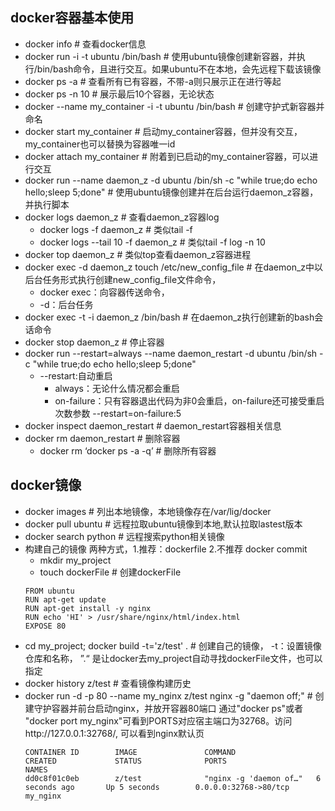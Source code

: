## docker容器基本使用
- docker info    # 查看docker信息
- docker run -i -t ubuntu /bin/bash   # 使用ubuntu镜像创建新容器，并执行/bin/bash命令，且进行交互。如果ubuntu不在本地，会先远程下载该镜像
- docker ps -a    # 查看所有已有容器，不带-a则只展示正在进行等起
- docker ps -n 10    # 展示最后10个容器，无论状态
- docker --name my_container -i -t ubuntu /bin/bash    # 创建守护式新容器并命名
- docker start my_container    # 启动my_container容器，但并没有交互， my_container也可以替换为容器唯一id
- docker attach my_container    # 附着到已启动的my_container容器，可以进行交互
- docker run --name daemon_z -d ubuntu /bin/sh -c "while true;do echo hello;sleep 5;done"    # 使用ubuntu镜像创建并在后台运行daemon_z容器，并执行脚本
- docker logs daemon_z    # 查看daemon_z容器log
  - docker logs -f daemon_z    # 类似tail -f
  - docker logs --tail 10 -f daemon_z    # 类似tail -f log -n 10
- docker top daemon_z    # 类似top查看daemon_z容器进程
- docker exec -d daemon_z touch /etc/new_config_file    # 在daemon_z中以后台任务形式执行创建new_config_file文件命令，
  - docker exec：向容器传送命令， 
  - -d：后台任务
- docker exec -t -i daemon_z /bin/bash    # 在daemon_z执行创建新的bash会话命令
- docker stop daemon_z    # 停止容器
- docker run --restart=always --name daemon_restart -d ubuntu /bin/sh -c "while true;do echo hello;sleep 5;done"
  - --restart:自动重启  
    - always：无论什么情况都会重启  
    - on-failure：只有容器退出代码为非0会重启，on-failure还可接受重启次数参数  --restart=on-failure:5
- docker inspect daemon_restart  # daemon_restart容器相关信息
- docker rm daemon_restart  # 删除容器
  - docker rm ‘docker ps -a -q’  # 删除所有容器
  
## docker镜像
- docker images    # 列出本地镜像，本地镜像存在/var/lig/docker
- docker pull ubuntu  # 远程拉取ubuntu镜像到本地,默认拉取lastest版本
- docker search python  # 远程搜索python相关镜像
- 构建自己的镜像 两种方式，1.推荐：dockerfile  2.不推荐 docker commit
  - mkdir my_project
  - touch dockerFile  # 创建dockerFile
  ```
  FROM ubuntu
  RUN apt-get update
  RUN apt-get install -y nginx
  RUN echo 'HI' > /usr/share/nginx/html/index.html
  EXPOSE 80
  ```
- cd my_project; docker build -t='z/test' .     # 创建自己的镜像， -t：设置镜像仓库和名称， ”.“ 是让docker去my_project自动寻找dockerFile文件，也可以指定
- docker history z/test    # 查看镜像构建历史
- docker run -d -p 80 --name my_nginx z/test nginx -g "daemon off;"    # 创建守护容器并前台启动nginx，并放开容器80端口
  通过"docker ps"或者 "docker port my_nginx"可看到PORTS对应宿主端口为32768。访问http://127.0.0.1:32768/, 可以看到nginx默认页
  ```
  CONTAINER ID        IMAGE               COMMAND                  CREATED             STATUS              PORTS                   NAMES
  dd0c8f01c0eb        z/test              "nginx -g 'daemon of…"   6 seconds ago       Up 5 seconds        0.0.0.0:32768->80/tcp   my_nginx
  ```
  
